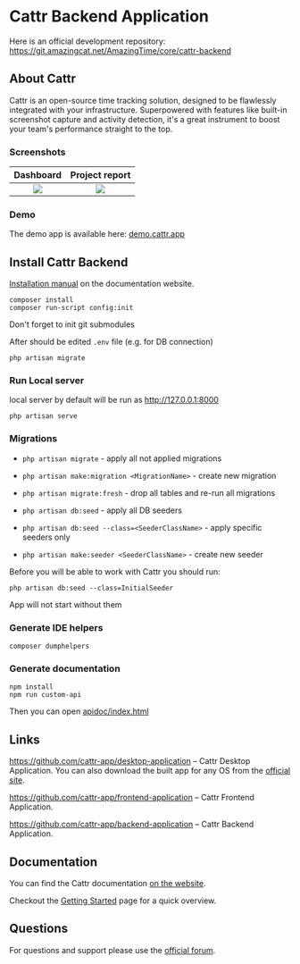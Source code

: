 # Cattr Backend Application

Here is an official development repository: https://git.amazingcat.net/AmazingTime/core/cattr-backend

## About Cattr
Cattr is an open-source time tracking solution, designed to be flawlessly integrated with your infrastructure. 
Superpowered with features like built-in screenshot capture and activity detection, it's a great instrument to boost 
your team's performance straight to the top.

### Screenshots
Dashboard             |  Project report
:-------------------------:|:-------------------------:
![](https://git.amazingcat.net/AmazingTime/core/cattr-frontend/uploads/69a5912d9db48237c29cd58aa54728b1/2.png)  |  ![](https://git.amazingcat.net/AmazingTime/core/cattr-frontend/uploads/bd595fdde959e6aff922ce2253a8acc8/1.png)

### Demo
The demo app is available here: [demo.cattr.app](https://demo.cattr.app) 

## Install Cattr Backend
[Installation manual](https://docs.cattr.app/#/en/getting-started/) on the documentation website.

```
composer install
composer run-script config:init
```

Don't forget to init git submodules

After should be edited `.env` file (e.g. for DB connection)

```
php artisan migrate
```

### Run Local server

local server by default will be run as <http://127.0.0.1:8000>

```
php artisan serve
```

### Migrations

- `php artisan migrate` - apply all not applied migrations
- `php artisan make:migration <MigrationName>` - create new migration
- `php artisan migrate:fresh` - drop all tables and re-run all migrations

- `php artisan db:seed` - apply all DB seeders
- `php artisan db:seed --class=<SeederClassName>` - apply specific seeders only
- `php artisan make:seeder <SeederClassName>` - create new seeder

Before you will be able to work with Cattr you should run:

`php artisan db:seed --class=InitialSeeder`

App will not start without them

### Generate IDE helpers

```
composer dumphelpers
```

### Generate documentation

```
npm install
npm run custom-api
```

Then you can open [apidoc/index.html](apidoc/index.html)

## Links

https://github.com/cattr-app/desktop-application – Cattr Desktop Application. You can also download the built app for
any OS from the [official site](https://cattr.app/desktop/).

https://github.com/cattr-app/frontend-application – Cattr Frontend Application.

https://github.com/cattr-app/backend-application – Cattr Backend Application.

## Documentation

You can find the Cattr documentation [on the website](https://docs.cattr.app).

Checkout the [Getting Started](https://docs.cattr.app/#/en/getting-started/) page for a quick overview.

## Questions

For questions and support please use the [official forum](https://community.cattr.app). 

